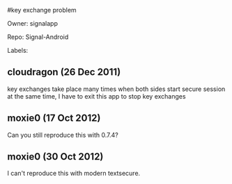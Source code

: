 #key exchange problem

Owner: signalapp

Repo: Signal-Android

Labels: 

## cloudragon (26 Dec 2011)

key exchanges take place many times when both sides start secure session at the same time, I have to exit this app to stop key exchanges 


## moxie0 (17 Oct 2012)

Can you still reproduce this with 0.7.4?


## moxie0 (30 Oct 2012)

I can't reproduce this with modern textsecure.


